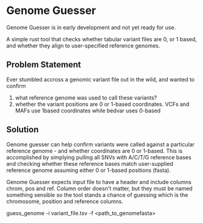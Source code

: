 # Genome Guesser

Genome Guesser is in early development and not yet ready for use.

A simple rust tool that checks whether tabular variant files are 0, or 1 based, and whether they align to user-specified reference genomes.


## Problem Statement

Ever stumbled accross a genomic variant file out in the wild, and wanted to confirm 

1) what reference genome was used to call these variants?
2) whether the variant positions are 0 or 1-based coordinates. VCFs and MAFs use 1based coordinates while bedvar uses 0-based

## Solution

Genome guesser can help confirm  variants were called against a particular reference genome - and whether coordinates are 0 or 1-based. This is accomplished by simplying pulling all SNVs with A/C/T/G reference bases and checking whether these reference bases match user-supplied reference genome assuming either 0 or 1-based positions (fasta).

Genome Guesser expects input file to have a header and include columns chrom, pos and ref. Column order doesn't matter, but they must be named something sensible so the tool stands a chance of guessing which is the chromosome, position and reference columns.

guess_genome -i variant_file.tsv -f <path_to_genomefasta>
